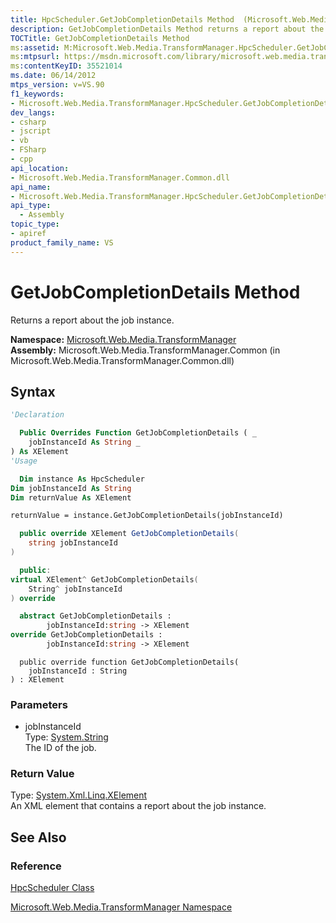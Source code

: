 ```yaml
---
title: HpcScheduler.GetJobCompletionDetails Method  (Microsoft.Web.Media.TransformManager)
description: GetJobCompletionDetails Method returns a report about the job instance.
TOCTitle: GetJobCompletionDetails Method
ms:assetid: M:Microsoft.Web.Media.TransformManager.HpcScheduler.GetJobCompletionDetails(System.String)
ms:mtpsurl: https://msdn.microsoft.com/library/microsoft.web.media.transformmanager.hpcscheduler.getjobcompletiondetails(v=VS.90)
ms:contentKeyID: 35521014
ms.date: 06/14/2012
mtps_version: v=VS.90
f1_keywords:
- Microsoft.Web.Media.TransformManager.HpcScheduler.GetJobCompletionDetails
dev_langs:
- csharp
- jscript
- vb
- FSharp
- cpp
api_location:
- Microsoft.Web.Media.TransformManager.Common.dll
api_name:
- Microsoft.Web.Media.TransformManager.HpcScheduler.GetJobCompletionDetails
api_type:
  - Assembly
topic_type:
- apiref
product_family_name: VS
---
```


# GetJobCompletionDetails Method

Returns a report about the job instance.

**Namespace:**  [Microsoft.Web.Media.TransformManager](microsoft-web-media-transformmanager-namespace.md)  
**Assembly:**  Microsoft.Web.Media.TransformManager.Common (in Microsoft.Web.Media.TransformManager.Common.dll)

## Syntax

```vb
'Declaration

  Public Overrides Function GetJobCompletionDetails ( _
    jobInstanceId As String _
) As XElement
'Usage

  Dim instance As HpcScheduler
Dim jobInstanceId As String
Dim returnValue As XElement

returnValue = instance.GetJobCompletionDetails(jobInstanceId)
```

```csharp
  public override XElement GetJobCompletionDetails(
    string jobInstanceId
)
```

```cpp
  public:
virtual XElement^ GetJobCompletionDetails(
    String^ jobInstanceId
) override
```

``` fsharp
  abstract GetJobCompletionDetails : 
        jobInstanceId:string -> XElement 
override GetJobCompletionDetails : 
        jobInstanceId:string -> XElement 
```

```jscript
  public override function GetJobCompletionDetails(
    jobInstanceId : String
) : XElement
```

### Parameters

  - jobInstanceId  
    Type: [System.String](https://msdn.microsoft.com/library/s1wwdcbf)  
    The ID of the job.  

### Return Value

Type: [System.Xml.Linq.XElement](https://msdn.microsoft.com/library/bb340098)  
An XML element that contains a report about the job instance.  

## See Also

### Reference

[HpcScheduler Class](hpcscheduler-class-microsoft-web-media-transformmanager.md)

[Microsoft.Web.Media.TransformManager Namespace](microsoft-web-media-transformmanager-namespace.md)

